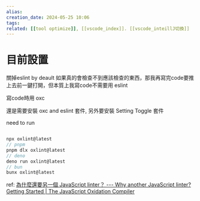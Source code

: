 ```yaml
---  
alias:  
creation_date: 2024-05-25 10:06  
tags: 
related: [[tool optimize]], [[vscode_index]]. [[vscode_inteillJ切換]]
---  
```



# 目前設置

關掉eslint by deault
如果真的會檢查不到應該檢查的東西，那我再寫完code要推上去前一鍵打開，但本質上我寫code不需要用 eslint

寫code時用 oxc

還是需要安裝 oxc and eslint 套件, 另外要安裝 Setting Toggle 套件


need to run
```js

npx oxlint@latest
// pnpm
pnpm dlx oxlint@latest
// deno
deno run oxlint@latest
// bun
bunx oxlint@latest


```

ref:
[為什麼還要另一個 JavaScript linter？ --- Why another JavaScript linter?](https://quick-lint-js.com/blog/why-another-javascript-linter/#oxlint)
[Getting Started | The JavaScript Oxidation Compiler](https://oxc-project.github.io/docs/guide/introduction.html)

